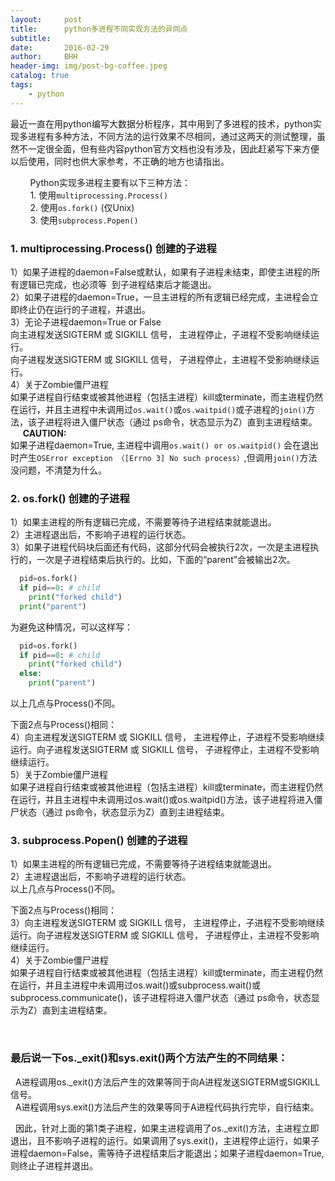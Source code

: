 ```yaml
---
layout:     post
title:      python多进程不同实现方法的异同点
subtitle:   
date:       2016-02-29
author:     BHH
header-img: img/post-bg-coffee.jpeg
catalog: true
tags:
    - python
---
```


最近一直在用python编写大数据分析程序，其中用到了多进程的技术，python实现多进程有多种方法，不同方法的运行效果不尽相同，通过这两天的测试整理，虽然不一定很全面，但有些内容python官方文档也没有涉及，因此赶紧写下来方便以后使用，同时也供大家参考，不正确的地方也请指出。

        Python实现多进程主要有以下三种方法：  
        1. 使用`multiprocessing.Process()`  
        2. 使用`os.fork()` (仅Unix)  
        3. 使用`subprocess.Popen()`

### 1. multiprocessing.Process() 创建的子进程  
 1）如果子进程的daemon=False或默认，如果有子进程未结束，即使主进程的所有逻辑已完成，也必须等  到子进程结束后才能退出。  
 2）如果子进程的daemon=True，一旦主进程的所有逻辑已经完成，主进程会立即终止仍在运行的子进程，并退出。  
 3）无论子进程daemon=True or False    
   向主进程发送SIGTERM 或 SIGKILL 信号， 主进程停止，子进程不受影响继续运行。    
   向子进程发送SIGTERM 或 SIGKILL 信号， 子进程停止，主进程不受影响继续运行。  
 4）关于Zombie僵尸进程  
   如果子进程自行结束或被其他进程（包括主进程）kill或terminate，而主进程仍然在运行，并且主进程中未调用过`os.wait()`或`os.waitpid()`或子进程的`join()`方法，该子进程将进入僵尸状态（通过 ps命令，状态显示为Z）直到主进程结束。  
    
   **CAUTION:**   
   如果子进程daemon=True, 主进程中调用`os.wait() or os.waitpid()` 会在退出时产生`OSError exception （[Errno 3] No such process）`,但调用`join()`方法没问题，不清楚为什么。


### 2. os.fork() 创建的子进程  
1）如果主进程的所有逻辑已完成，不需要等待子进程结束就能退出。  
2）主进程退出后，不影响子进程的运行状态。  
3）如果子进程代码块后面还有代码，这部分代码会被执行2次，一次是主进程执行的，一次是子进程结束后执行的。比如，下面的“parent”会被输出2次。  
```python
  pid=os.fork()
  if pid==0: # child   
    print("forked child")
  print("parent")
```
为避免这种情况，可以这样写：  
```python
  pid=os.fork()
  if pid==0: # child   
    print("forked child")
  else:
    print("parent")
```  
以上几点与Process()不同。


  下面2点与Process()相同：   
4）向主进程发送SIGTERM 或 SIGKILL 信号， 主进程停止，子进程不受影响继续运行。向子进程发送SIGTERM 或 SIGKILL 信号， 子进程停止，主进程不受影响继续运行。  
5）关于Zombie僵尸进程  
  如果子进程自行结束或被其他进程（包括主进程）kill或terminate，而主进程仍然在运行，并且主进程中未调用过os.wait()或os.waitpid()方法，该子进程将进入僵尸状态（通过 ps命令，状态显示为Z）直到主进程结束。

### 3. subprocess.Popen() 创建的子进程  
1）如果主进程的所有逻辑已完成，不需要等待子进程结束就能退出。  
2）主进程退出后，不影响子进程的运行状态。  
以上几点与Process()不同。

下面2点与Process()相同：  
3）向主进程发送SIGTERM 或 SIGKILL 信号， 主进程停止，子进程不受影响继续运行。向子进程发送SIGTERM 或 SIGKILL 信号， 子进程停止，主进程不受影响继续运行。  
4）关于Zombie僵尸进程  
  如果子进程自行结束或被其他进程（包括主进程）kill或terminate，而主进程仍然在运行，并且主进程中未调用过os.wait()或subprocess.wait()或subprocess.communicate()，该子进程将进入僵尸状态（通过 ps命令，状态显示为Z）直到主进程结束。

 
### 最后说一下os._exit()和sys.exit()两个方法产生的不同结果：
  A进程调用os._exit()方法后产生的效果等同于向A进程发送SIGTERM或SIGKILL信号。  
  A进程调用sys.exit()方法后产生的效果等同于A进程代码执行完毕，自行结束。

  因此，针对上面的第1类子进程，如果主进程调用了os._exit()方法，主进程立即退出，且不影响子进程的运行。如果调用了sys.exit()，主进程停止运行，如果子进程daemon=False，需等待子进程结束后才能退出；如果子进程daemon=True,则终止子进程并退出。


